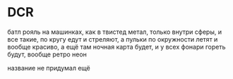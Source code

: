 # DCR

батл рояль на машинках, как в твистед метал, только внутри сферы, и все такие, по кругу едут и стреляют, а пульки по окружности летят и вообще красиво, а ещё там ночная карта будет, и у всех фонари гореть будут, вообще ретро неон

название не придумал ещё
